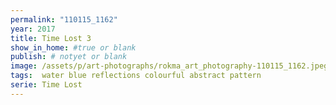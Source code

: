 ```yaml
---
permalink: "110115_1162"
year: 2017
title: Time Lost 3
show_in_home: #true or blank
publish: # notyet or blank
image: /assets/p/art-photographs/rokma_art_photography-110115_1162.jpeg
tags:  water blue reflections colourful abstract pattern
serie: Time Lost
---
```

